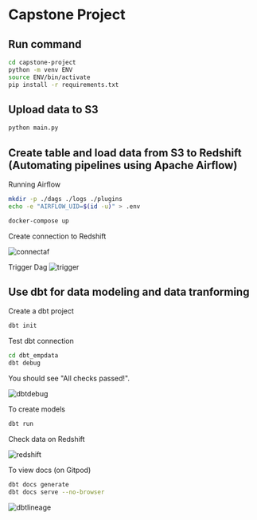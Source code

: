 # Capstone Project

## Run command
```sh
cd capstone-project
python -m venv ENV
source ENV/bin/activate
pip install -r requirements.txt
```
## Upload data to S3
```sh
python main.py
```
## Create table and load data from S3 to Redshift (Automating pipelines using Apache Airflow)
Running Airflow

```sh
mkdir -p ./dags ./logs ./plugins
echo -e "AIRFLOW_UID=$(id -u)" > .env
```

```sh
docker-compose up
```
Create connection to Redshift

![connectaf](https://user-images.githubusercontent.com/111683692/208722924-60cc152b-a6f2-437f-8f8b-7d451de03027.jpg)

Trigger Dag
![trigger](https://user-images.githubusercontent.com/111683692/208722975-915afb14-ac1d-4c31-adbe-f022381184e9.jpg)




## Use dbt for data modeling and data tranforming
Create a dbt project

```sh
dbt init
```

Test dbt connection

```sh
cd dbt_empdata
dbt debug
```

You should see "All checks passed!".

![dbtdebug](https://user-images.githubusercontent.com/111683692/208723008-94b58181-d21d-4734-b668-0a0499ae47f4.jpg)



To create models

```sh
dbt run
```

Check data on Redshift

![redshift](https://user-images.githubusercontent.com/111683692/208723049-f9a3caf6-b37b-4234-83af-622d3f5c5a14.jpg)



To view docs (on Gitpod)

```sh
dbt docs generate
dbt docs serve --no-browser
```

![dbtlineage](https://user-images.githubusercontent.com/111683692/208722295-bc273a3f-4c2f-4184-b19b-d1829746fc68.jpg)


